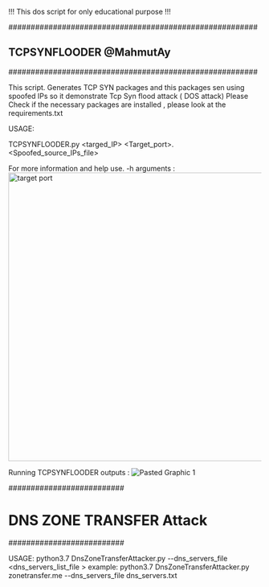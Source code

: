 !!!  This dos script  for only educational purpose  !!!

########################################################
##       TCPSYNFLOODER     @MahmutAy                  ##
########################################################

This  script. Generates TCP SYN packages  and this packages sen using spoofed IPs so it demonstrate  Tcp Syn flood attack ( DOS attack)   Please  Check if the necessary packages are installed ,   please look at the requirements.txt  


USAGE:

TCPSYNFLOODER.py   <targed_IP>  <Target_port>.  <Spoofed_source_IPs_file>  <count>

For more information and help use. -h arguments :
<img width="574" alt="target port" src="https://github.com/user-attachments/assets/23f33474-4251-41ce-9e3f-cc6a7dcf9063">

Running TCPSYNFLOODER outputs :
![Pasted Graphic 1](https://github.com/user-attachments/assets/9628bf6c-8df0-411a-ba87-6815ac964e41)


##########################
#                           #
#  DNS ZONE TRANSFER Attack #  
##########################

USAGE:  python3.7 DnsZoneTransferAttacker.py <domain>  --dns_servers_file <dns_servers_list_file >
example: python3.7 DnsZoneTransferAttacker.py zonetransfer.me --dns_servers_file dns_servers.txt
